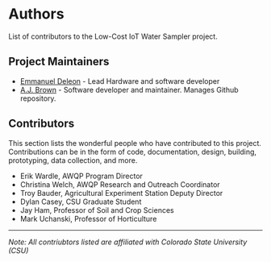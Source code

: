 # Authors

List of contributors to the Low-Cost IoT Water Sampler project.

## Project Maintainers

- [Emmanuel Deleon](https://github.com/mannydeleon99) - Lead Hardware and software developer
- [A.J. Brown](https://github.com/ansleybrown1337) - Software developer and maintainer. Manages Github repository.

## Contributors

This section lists the wonderful people who have contributed to this project. Contributions can be in the form of code, documentation, design, building, prototyping, data collection, and more.

- Erik Wardle, AWQP Program Director
- Christina Welch, AWQP Research and Outreach Coordinator
- Troy Bauder, Agricultural Experiment Station Deputy Director
- Dylan Casey, CSU Graduate Student
- Jay Ham, Professor of Soil and Crop Sciences
- Mark Uchanski, Professor of Horticulture

---

*Note: All contriubtors listed are affiliated with Colorado State University (CSU)*

